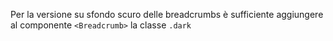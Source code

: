 Per la versione su sfondo scuro delle breadcrumbs è sufficiente aggiungere al componente `<Breadcrumb>` la classe `.dark`

